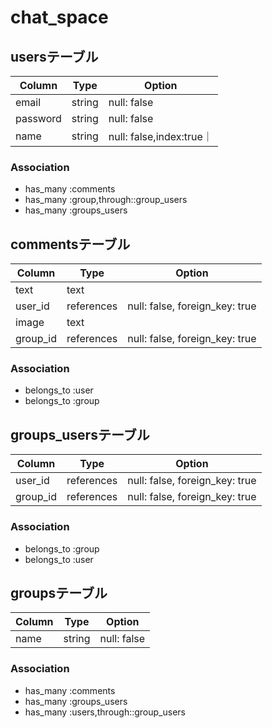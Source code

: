 # chat_space

## usersテーブル
|Column|Type|Option|
|----|-----|-------|
|email|string|null: false|
|password|string|null: false|
|name|string|null: false,index:true｜
### Association
- has_many :comments
- has_many :group,through::group_users
- has_many :groups_users

## commentsテーブル
|Column|Type|Option|
|----|-----|-------|
|text|text||
|user_id|references|null: false, foreign_key: true|
|image|text||
|group_id|references|null: false, foreign_key: true|
### Association
- belongs_to :user
- belongs_to :group

## groups_usersテーブル
|Column|Type|Option|
|----|-----|-------|
|user_id|references|null: false, foreign_key: true|
|group_id|references|null: false, foreign_key: true|
### Association
- belongs_to :group
- belongs_to :user

## groupsテーブル
|Column|Type|Option|
|----|-----|-------|
|name|string|null: false|
### Association
- has_many :comments
- has_many :groups_users
- has_many :users,through::group_users
